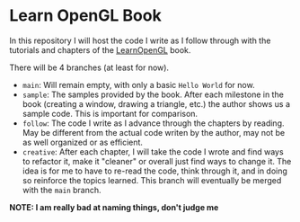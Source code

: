 # Learn OpenGL Book

In this repository I will host the code I write as I follow through with the tutorials and chapters of the
[LearnOpenGL](https://www.learnopengl.com) book.

There will be 4 branches (at least for now).

* ``main``: Will remain empty, with only a basic ``Hello World`` for now.
* ``sample``: The samples provided by the book. After each milestone in the book (creating a window, drawing a 
triangle, etc.) the author shows us a sample code. This is important for comparison.
* ``follow``: The code I write as I advance through the chapters by reading. May be different from the actual code
writen by the author, may not be as well organized or as efficient.
* ``creative``: After each chapter, I will take the code I wrote and find ways to refactor it, make it "cleaner"
or overall just find ways to change it. The idea is for me to have to re-read the code, think through it, and in
doing so reinforce the topics learned. This branch will eventually be merged with the ``main`` branch.

**NOTE: I am really bad at naming things, don't judge me**
